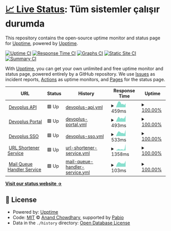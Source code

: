 # [📈 Live Status](https://demo.upptime.js.org): <!--live status--> **Tüm sistemler çalışır durumda**

This repository contains the open-source uptime monitor and status page for [Upptime](https://upptime.js.org), powered by [Upptime](https://github.com/upptime/upptime).

[![Uptime CI](https://github.com/devoplus/upptime/workflows/Uptime%20CI/badge.svg)](https://github.com/devoplus/upptime/actions?query=workflow%3A%22Uptime+CI%22)
[![Response Time CI](https://github.com/devoplus/upptime/workflows/Response%20Time%20CI/badge.svg)](https://github.com/devoplus/upptime/actions?query=workflow%3A%22Response+Time+CI%22)
[![Graphs CI](https://github.com/devoplus/upptime/workflows/Graphs%20CI/badge.svg)](https://github.com/devoplus/upptime/actions?query=workflow%3A%22Graphs+CI%22)
[![Static Site CI](https://github.com/devoplus/upptime/workflows/Static%20Site%20CI/badge.svg)](https://github.com/devoplus/upptime/actions?query=workflow%3A%22Static+Site+CI%22)
[![Summary CI](https://github.com/devoplus/upptime/workflows/Summary%20CI/badge.svg)](https://github.com/devoplus/upptime/actions?query=workflow%3A%22Summary+CI%22)

With [Upptime](https://upptime.js.org), you can get your own unlimited and free uptime monitor and status page, powered entirely by a GitHub repository. We use [Issues](https://github.com/upptime/upptime/issues) as incident reports, [Actions](https://github.com/devoplus/upptime/actions) as uptime monitors, and [Pages](https://demo.upptime.js.org) for the status page.

<!--start: status pages-->
<!-- This summary is generated by Upptime (https://github.com/upptime/upptime) -->
<!-- Do not edit this manually, your changes will be overwritten -->
<!-- prettier-ignore -->
| URL | Status | History | Response Time | Uptime |
| --- | ------ | ------- | ------------- | ------ |
| <img alt="" src="https://icons.duckduckgo.com/ip3/portal.devoplus.com.tr.ico" height="13"> [Devoplus API](https://api.devoplus.com.tr) | 🟩 Up | [devoplus-api.yml](https://github.com/devoplus/upptime/commits/HEAD/history/devoplus-api.yml) | <details><summary><img alt="Response time graph" src="./graphs/devoplus-api/response-time-week.png" height="20"> 459ms</summary><br><a href="https://status.devo.plus/history/devoplus-api"><img alt="Response time 473" src="https://img.shields.io/endpoint?url=https%3A%2F%2Fraw.githubusercontent.com%2Fdevoplus%2Fupptime%2FHEAD%2Fapi%2Fdevoplus-api%2Fresponse-time.json"></a><br><a href="https://status.devo.plus/history/devoplus-api"><img alt="24-hour response time 609" src="https://img.shields.io/endpoint?url=https%3A%2F%2Fraw.githubusercontent.com%2Fdevoplus%2Fupptime%2FHEAD%2Fapi%2Fdevoplus-api%2Fresponse-time-day.json"></a><br><a href="https://status.devo.plus/history/devoplus-api"><img alt="7-day response time 459" src="https://img.shields.io/endpoint?url=https%3A%2F%2Fraw.githubusercontent.com%2Fdevoplus%2Fupptime%2FHEAD%2Fapi%2Fdevoplus-api%2Fresponse-time-week.json"></a><br><a href="https://status.devo.plus/history/devoplus-api"><img alt="30-day response time 477" src="https://img.shields.io/endpoint?url=https%3A%2F%2Fraw.githubusercontent.com%2Fdevoplus%2Fupptime%2FHEAD%2Fapi%2Fdevoplus-api%2Fresponse-time-month.json"></a><br><a href="https://status.devo.plus/history/devoplus-api"><img alt="1-year response time 473" src="https://img.shields.io/endpoint?url=https%3A%2F%2Fraw.githubusercontent.com%2Fdevoplus%2Fupptime%2FHEAD%2Fapi%2Fdevoplus-api%2Fresponse-time-year.json"></a></details> | <details><summary><a href="https://status.devo.plus/history/devoplus-api">100.00%</a></summary><a href="https://status.devo.plus/history/devoplus-api"><img alt="All-time uptime 99.89%" src="https://img.shields.io/endpoint?url=https%3A%2F%2Fraw.githubusercontent.com%2Fdevoplus%2Fupptime%2FHEAD%2Fapi%2Fdevoplus-api%2Fuptime.json"></a><br><a href="https://status.devo.plus/history/devoplus-api"><img alt="24-hour uptime 100.00%" src="https://img.shields.io/endpoint?url=https%3A%2F%2Fraw.githubusercontent.com%2Fdevoplus%2Fupptime%2FHEAD%2Fapi%2Fdevoplus-api%2Fuptime-day.json"></a><br><a href="https://status.devo.plus/history/devoplus-api"><img alt="7-day uptime 100.00%" src="https://img.shields.io/endpoint?url=https%3A%2F%2Fraw.githubusercontent.com%2Fdevoplus%2Fupptime%2FHEAD%2Fapi%2Fdevoplus-api%2Fuptime-week.json"></a><br><a href="https://status.devo.plus/history/devoplus-api"><img alt="30-day uptime 100.00%" src="https://img.shields.io/endpoint?url=https%3A%2F%2Fraw.githubusercontent.com%2Fdevoplus%2Fupptime%2FHEAD%2Fapi%2Fdevoplus-api%2Fuptime-month.json"></a><br><a href="https://status.devo.plus/history/devoplus-api"><img alt="1-year uptime 99.89%" src="https://img.shields.io/endpoint?url=https%3A%2F%2Fraw.githubusercontent.com%2Fdevoplus%2Fupptime%2FHEAD%2Fapi%2Fdevoplus-api%2Fuptime-year.json"></a></details>
| <img alt="" src="https://icons.duckduckgo.com/ip3/portal.devoplus.com.tr.ico" height="13"> [Devoplus Portal](https://portal.devoplus.com.tr) | 🟩 Up | [devoplus-portal.yml](https://github.com/devoplus/upptime/commits/HEAD/history/devoplus-portal.yml) | <details><summary><img alt="Response time graph" src="./graphs/devoplus-portal/response-time-week.png" height="20"> 493ms</summary><br><a href="https://status.devo.plus/history/devoplus-portal"><img alt="Response time 495" src="https://img.shields.io/endpoint?url=https%3A%2F%2Fraw.githubusercontent.com%2Fdevoplus%2Fupptime%2FHEAD%2Fapi%2Fdevoplus-portal%2Fresponse-time.json"></a><br><a href="https://status.devo.plus/history/devoplus-portal"><img alt="24-hour response time 452" src="https://img.shields.io/endpoint?url=https%3A%2F%2Fraw.githubusercontent.com%2Fdevoplus%2Fupptime%2FHEAD%2Fapi%2Fdevoplus-portal%2Fresponse-time-day.json"></a><br><a href="https://status.devo.plus/history/devoplus-portal"><img alt="7-day response time 493" src="https://img.shields.io/endpoint?url=https%3A%2F%2Fraw.githubusercontent.com%2Fdevoplus%2Fupptime%2FHEAD%2Fapi%2Fdevoplus-portal%2Fresponse-time-week.json"></a><br><a href="https://status.devo.plus/history/devoplus-portal"><img alt="30-day response time 505" src="https://img.shields.io/endpoint?url=https%3A%2F%2Fraw.githubusercontent.com%2Fdevoplus%2Fupptime%2FHEAD%2Fapi%2Fdevoplus-portal%2Fresponse-time-month.json"></a><br><a href="https://status.devo.plus/history/devoplus-portal"><img alt="1-year response time 495" src="https://img.shields.io/endpoint?url=https%3A%2F%2Fraw.githubusercontent.com%2Fdevoplus%2Fupptime%2FHEAD%2Fapi%2Fdevoplus-portal%2Fresponse-time-year.json"></a></details> | <details><summary><a href="https://status.devo.plus/history/devoplus-portal">100.00%</a></summary><a href="https://status.devo.plus/history/devoplus-portal"><img alt="All-time uptime 99.91%" src="https://img.shields.io/endpoint?url=https%3A%2F%2Fraw.githubusercontent.com%2Fdevoplus%2Fupptime%2FHEAD%2Fapi%2Fdevoplus-portal%2Fuptime.json"></a><br><a href="https://status.devo.plus/history/devoplus-portal"><img alt="24-hour uptime 100.00%" src="https://img.shields.io/endpoint?url=https%3A%2F%2Fraw.githubusercontent.com%2Fdevoplus%2Fupptime%2FHEAD%2Fapi%2Fdevoplus-portal%2Fuptime-day.json"></a><br><a href="https://status.devo.plus/history/devoplus-portal"><img alt="7-day uptime 100.00%" src="https://img.shields.io/endpoint?url=https%3A%2F%2Fraw.githubusercontent.com%2Fdevoplus%2Fupptime%2FHEAD%2Fapi%2Fdevoplus-portal%2Fuptime-week.json"></a><br><a href="https://status.devo.plus/history/devoplus-portal"><img alt="30-day uptime 100.00%" src="https://img.shields.io/endpoint?url=https%3A%2F%2Fraw.githubusercontent.com%2Fdevoplus%2Fupptime%2FHEAD%2Fapi%2Fdevoplus-portal%2Fuptime-month.json"></a><br><a href="https://status.devo.plus/history/devoplus-portal"><img alt="1-year uptime 99.91%" src="https://img.shields.io/endpoint?url=https%3A%2F%2Fraw.githubusercontent.com%2Fdevoplus%2Fupptime%2FHEAD%2Fapi%2Fdevoplus-portal%2Fuptime-year.json"></a></details>
| <img alt="" src="https://icons.duckduckgo.com/ip3/sso.devoplus.com.tr.ico" height="13"> [Devoplus SSO](https://sso.devoplus.com.tr) | 🟩 Up | [devoplus-sso.yml](https://github.com/devoplus/upptime/commits/HEAD/history/devoplus-sso.yml) | <details><summary><img alt="Response time graph" src="./graphs/devoplus-sso/response-time-week.png" height="20"> 533ms</summary><br><a href="https://status.devo.plus/history/devoplus-sso"><img alt="Response time 516" src="https://img.shields.io/endpoint?url=https%3A%2F%2Fraw.githubusercontent.com%2Fdevoplus%2Fupptime%2FHEAD%2Fapi%2Fdevoplus-sso%2Fresponse-time.json"></a><br><a href="https://status.devo.plus/history/devoplus-sso"><img alt="24-hour response time 521" src="https://img.shields.io/endpoint?url=https%3A%2F%2Fraw.githubusercontent.com%2Fdevoplus%2Fupptime%2FHEAD%2Fapi%2Fdevoplus-sso%2Fresponse-time-day.json"></a><br><a href="https://status.devo.plus/history/devoplus-sso"><img alt="7-day response time 533" src="https://img.shields.io/endpoint?url=https%3A%2F%2Fraw.githubusercontent.com%2Fdevoplus%2Fupptime%2FHEAD%2Fapi%2Fdevoplus-sso%2Fresponse-time-week.json"></a><br><a href="https://status.devo.plus/history/devoplus-sso"><img alt="30-day response time 509" src="https://img.shields.io/endpoint?url=https%3A%2F%2Fraw.githubusercontent.com%2Fdevoplus%2Fupptime%2FHEAD%2Fapi%2Fdevoplus-sso%2Fresponse-time-month.json"></a><br><a href="https://status.devo.plus/history/devoplus-sso"><img alt="1-year response time 516" src="https://img.shields.io/endpoint?url=https%3A%2F%2Fraw.githubusercontent.com%2Fdevoplus%2Fupptime%2FHEAD%2Fapi%2Fdevoplus-sso%2Fresponse-time-year.json"></a></details> | <details><summary><a href="https://status.devo.plus/history/devoplus-sso">100.00%</a></summary><a href="https://status.devo.plus/history/devoplus-sso"><img alt="All-time uptime 99.94%" src="https://img.shields.io/endpoint?url=https%3A%2F%2Fraw.githubusercontent.com%2Fdevoplus%2Fupptime%2FHEAD%2Fapi%2Fdevoplus-sso%2Fuptime.json"></a><br><a href="https://status.devo.plus/history/devoplus-sso"><img alt="24-hour uptime 100.00%" src="https://img.shields.io/endpoint?url=https%3A%2F%2Fraw.githubusercontent.com%2Fdevoplus%2Fupptime%2FHEAD%2Fapi%2Fdevoplus-sso%2Fuptime-day.json"></a><br><a href="https://status.devo.plus/history/devoplus-sso"><img alt="7-day uptime 100.00%" src="https://img.shields.io/endpoint?url=https%3A%2F%2Fraw.githubusercontent.com%2Fdevoplus%2Fupptime%2FHEAD%2Fapi%2Fdevoplus-sso%2Fuptime-week.json"></a><br><a href="https://status.devo.plus/history/devoplus-sso"><img alt="30-day uptime 100.00%" src="https://img.shields.io/endpoint?url=https%3A%2F%2Fraw.githubusercontent.com%2Fdevoplus%2Fupptime%2FHEAD%2Fapi%2Fdevoplus-sso%2Fuptime-month.json"></a><br><a href="https://status.devo.plus/history/devoplus-sso"><img alt="1-year uptime 99.94%" src="https://img.shields.io/endpoint?url=https%3A%2F%2Fraw.githubusercontent.com%2Fdevoplus%2Fupptime%2FHEAD%2Fapi%2Fdevoplus-sso%2Fuptime-year.json"></a></details>
| <img alt="" src="https://icons.duckduckgo.com/ip3/dv.ls.ico" height="13"> [URL Shortener Service](https://dv.ls) | 🟩 Up | [url-shortener-service.yml](https://github.com/devoplus/upptime/commits/HEAD/history/url-shortener-service.yml) | <details><summary><img alt="Response time graph" src="./graphs/url-shortener-service/response-time-week.png" height="20"> 1358ms</summary><br><a href="https://status.devo.plus/history/url-shortener-service"><img alt="Response time 941" src="https://img.shields.io/endpoint?url=https%3A%2F%2Fraw.githubusercontent.com%2Fdevoplus%2Fupptime%2FHEAD%2Fapi%2Furl-shortener-service%2Fresponse-time.json"></a><br><a href="https://status.devo.plus/history/url-shortener-service"><img alt="24-hour response time 942" src="https://img.shields.io/endpoint?url=https%3A%2F%2Fraw.githubusercontent.com%2Fdevoplus%2Fupptime%2FHEAD%2Fapi%2Furl-shortener-service%2Fresponse-time-day.json"></a><br><a href="https://status.devo.plus/history/url-shortener-service"><img alt="7-day response time 1358" src="https://img.shields.io/endpoint?url=https%3A%2F%2Fraw.githubusercontent.com%2Fdevoplus%2Fupptime%2FHEAD%2Fapi%2Furl-shortener-service%2Fresponse-time-week.json"></a><br><a href="https://status.devo.plus/history/url-shortener-service"><img alt="30-day response time 993" src="https://img.shields.io/endpoint?url=https%3A%2F%2Fraw.githubusercontent.com%2Fdevoplus%2Fupptime%2FHEAD%2Fapi%2Furl-shortener-service%2Fresponse-time-month.json"></a><br><a href="https://status.devo.plus/history/url-shortener-service"><img alt="1-year response time 941" src="https://img.shields.io/endpoint?url=https%3A%2F%2Fraw.githubusercontent.com%2Fdevoplus%2Fupptime%2FHEAD%2Fapi%2Furl-shortener-service%2Fresponse-time-year.json"></a></details> | <details><summary><a href="https://status.devo.plus/history/url-shortener-service">100.00%</a></summary><a href="https://status.devo.plus/history/url-shortener-service"><img alt="All-time uptime 99.98%" src="https://img.shields.io/endpoint?url=https%3A%2F%2Fraw.githubusercontent.com%2Fdevoplus%2Fupptime%2FHEAD%2Fapi%2Furl-shortener-service%2Fuptime.json"></a><br><a href="https://status.devo.plus/history/url-shortener-service"><img alt="24-hour uptime 100.00%" src="https://img.shields.io/endpoint?url=https%3A%2F%2Fraw.githubusercontent.com%2Fdevoplus%2Fupptime%2FHEAD%2Fapi%2Furl-shortener-service%2Fuptime-day.json"></a><br><a href="https://status.devo.plus/history/url-shortener-service"><img alt="7-day uptime 100.00%" src="https://img.shields.io/endpoint?url=https%3A%2F%2Fraw.githubusercontent.com%2Fdevoplus%2Fupptime%2FHEAD%2Fapi%2Furl-shortener-service%2Fuptime-week.json"></a><br><a href="https://status.devo.plus/history/url-shortener-service"><img alt="30-day uptime 100.00%" src="https://img.shields.io/endpoint?url=https%3A%2F%2Fraw.githubusercontent.com%2Fdevoplus%2Fupptime%2FHEAD%2Fapi%2Furl-shortener-service%2Fuptime-month.json"></a><br><a href="https://status.devo.plus/history/url-shortener-service"><img alt="1-year uptime 99.98%" src="https://img.shields.io/endpoint?url=https%3A%2F%2Fraw.githubusercontent.com%2Fdevoplus%2Fupptime%2FHEAD%2Fapi%2Furl-shortener-service%2Fuptime-year.json"></a></details>
| <img alt="" src="https://icons.duckduckgo.com/ip3/portal.devoplus.com.tr.ico" height="13"> [Mail Queue Handler Service](smtp-relay.devoplus.email) | 🟩 Up | [mail-queue-handler-service.yml](https://github.com/devoplus/upptime/commits/HEAD/history/mail-queue-handler-service.yml) | <details><summary><img alt="Response time graph" src="./graphs/mail-queue-handler-service/response-time-week.png" height="20"> 103ms</summary><br><a href="https://status.devo.plus/history/mail-queue-handler-service"><img alt="Response time 108" src="https://img.shields.io/endpoint?url=https%3A%2F%2Fraw.githubusercontent.com%2Fdevoplus%2Fupptime%2FHEAD%2Fapi%2Fmail-queue-handler-service%2Fresponse-time.json"></a><br><a href="https://status.devo.plus/history/mail-queue-handler-service"><img alt="24-hour response time 122" src="https://img.shields.io/endpoint?url=https%3A%2F%2Fraw.githubusercontent.com%2Fdevoplus%2Fupptime%2FHEAD%2Fapi%2Fmail-queue-handler-service%2Fresponse-time-day.json"></a><br><a href="https://status.devo.plus/history/mail-queue-handler-service"><img alt="7-day response time 103" src="https://img.shields.io/endpoint?url=https%3A%2F%2Fraw.githubusercontent.com%2Fdevoplus%2Fupptime%2FHEAD%2Fapi%2Fmail-queue-handler-service%2Fresponse-time-week.json"></a><br><a href="https://status.devo.plus/history/mail-queue-handler-service"><img alt="30-day response time 105" src="https://img.shields.io/endpoint?url=https%3A%2F%2Fraw.githubusercontent.com%2Fdevoplus%2Fupptime%2FHEAD%2Fapi%2Fmail-queue-handler-service%2Fresponse-time-month.json"></a><br><a href="https://status.devo.plus/history/mail-queue-handler-service"><img alt="1-year response time 108" src="https://img.shields.io/endpoint?url=https%3A%2F%2Fraw.githubusercontent.com%2Fdevoplus%2Fupptime%2FHEAD%2Fapi%2Fmail-queue-handler-service%2Fresponse-time-year.json"></a></details> | <details><summary><a href="https://status.devo.plus/history/mail-queue-handler-service">100.00%</a></summary><a href="https://status.devo.plus/history/mail-queue-handler-service"><img alt="All-time uptime 100.00%" src="https://img.shields.io/endpoint?url=https%3A%2F%2Fraw.githubusercontent.com%2Fdevoplus%2Fupptime%2FHEAD%2Fapi%2Fmail-queue-handler-service%2Fuptime.json"></a><br><a href="https://status.devo.plus/history/mail-queue-handler-service"><img alt="24-hour uptime 100.00%" src="https://img.shields.io/endpoint?url=https%3A%2F%2Fraw.githubusercontent.com%2Fdevoplus%2Fupptime%2FHEAD%2Fapi%2Fmail-queue-handler-service%2Fuptime-day.json"></a><br><a href="https://status.devo.plus/history/mail-queue-handler-service"><img alt="7-day uptime 100.00%" src="https://img.shields.io/endpoint?url=https%3A%2F%2Fraw.githubusercontent.com%2Fdevoplus%2Fupptime%2FHEAD%2Fapi%2Fmail-queue-handler-service%2Fuptime-week.json"></a><br><a href="https://status.devo.plus/history/mail-queue-handler-service"><img alt="30-day uptime 100.00%" src="https://img.shields.io/endpoint?url=https%3A%2F%2Fraw.githubusercontent.com%2Fdevoplus%2Fupptime%2FHEAD%2Fapi%2Fmail-queue-handler-service%2Fuptime-month.json"></a><br><a href="https://status.devo.plus/history/mail-queue-handler-service"><img alt="1-year uptime 100.00%" src="https://img.shields.io/endpoint?url=https%3A%2F%2Fraw.githubusercontent.com%2Fdevoplus%2Fupptime%2FHEAD%2Fapi%2Fmail-queue-handler-service%2Fuptime-year.json"></a></details>

<!--end: status pages-->

[**Visit our status website →**](https://demo.upptime.js.org)

## 📄 License

- Powered by: [Upptime](https://github.com/upptime/upptime)
- Code: [MIT](./LICENSE) © [Anand Chowdhary](https://anandchowdhary.com), supported by [Pabio](https://pabio.com)
- Data in the `./history` directory: [Open Database License](https://opendatacommons.org/licenses/odbl/1-0/)
